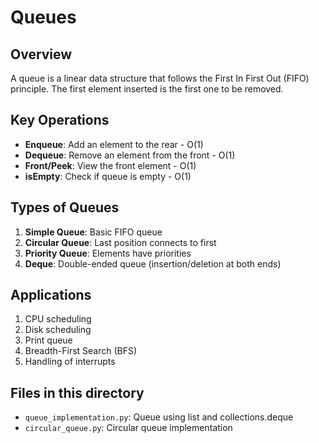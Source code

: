 # Queues

## Overview
A queue is a linear data structure that follows the First In First Out (FIFO) principle. The first element inserted is the first one to be removed.

## Key Operations
- **Enqueue**: Add an element to the rear - O(1)
- **Dequeue**: Remove an element from the front - O(1)
- **Front/Peek**: View the front element - O(1)
- **isEmpty**: Check if queue is empty - O(1)

## Types of Queues
1. **Simple Queue**: Basic FIFO queue
2. **Circular Queue**: Last position connects to first
3. **Priority Queue**: Elements have priorities
4. **Deque**: Double-ended queue (insertion/deletion at both ends)

## Applications
1. CPU scheduling
2. Disk scheduling
3. Print queue
4. Breadth-First Search (BFS)
5. Handling of interrupts

## Files in this directory
- `queue_implementation.py`: Queue using list and collections.deque
- `circular_queue.py`: Circular queue implementation

